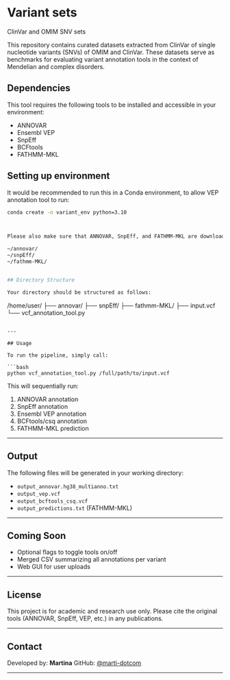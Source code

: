 # Variant sets
ClinVar and OMIM SNV sets

This repository contains curated datasets extracted from ClinVar of single nucleotide variants (SNVs) of OMIM and ClinVar. These datasets serve as benchmarks for evaluating variant annotation tools in the context of Mendelian and complex disorders. 

## Dependencies

This tool requires the following tools to be installed and accessible in your environment:

- ANNOVAR
- Ensembl VEP
- SnpEff
- BCFtools
- FATHMM-MKL

## Setting up environment

It would be recommended to run this in a Conda environment, to allow VEP annotation tool to run:

```bash
conda create -n variant_env python=3.10



Please also make sure that ANNOVAR, SnpEff, and FATHMM-MKL are downloaded and configured in your working directory:

~/annovar/
~/snpEff/
~/fathmm-MKL/


## Directory Structure

Your directory should be structured as follows:

```
/home/user/
├── annovar/
├── snpEff/
├── fathmm-MKL/
├── input.vcf
└── vcf_annotation_tool.py
```

---

## Usage

To run the pipeline, simply call:

```bash
python vcf_annotation_tool.py /full/path/to/input.vcf
```

This will sequentially run:

1. ANNOVAR annotation
2. SnpEff annotation
3. Ensembl VEP annotation
4. BCFtools/csq annotation
5. FATHMM-MKL prediction

---

## Output

The following files will be generated in your working directory:

* `output_annovar.hg38_multianno.txt`
* `output_vep.vcf`
* `output_bcftools_csq.vcf`
* `output_predictions.txt` (FATHMM-MKL)

---

## Coming Soon

* Optional flags to toggle tools on/off
* Merged CSV summarizing all annotations per variant
* Web GUI for user uploads

---

## License

This project is for academic and research use only. Please cite the original tools (ANNOVAR, SnpEff, VEP, etc.) in any publications.

---

## Contact

Developed by: **Martina**
GitHub: [@marti-dotcom](https://github.com/marti-dotcom)

---

